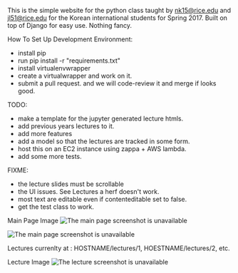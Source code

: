 This is the simple website for the python class taught by nk15@rice.edu and jl51@rice.edu for the Korean international
students for Spring 2017. Built on top of Django for easy use. Nothing fancy.

How To Set Up Development Environment:
- install pip
- run             pip install -r "requirements.txt"
- install virtualenvwrapper
- create a virtualwrapper and work on it.
- submit a pull request. and we will code-review it and merge if looks good.


TODO:
- make a template for the jupyter generated lecture htmls.
- add previous years lectures to it.
- add more features
- add a model so that the lectures are tracked in some form.
- host this on an EC2 instance using zappa + AWS lambda.
- add some more tests.

FIXME:
- the lecture slides must be scrollable
- the UI issues. See Lectures a herf doesn't work.
- most text are editable even if contenteditable set to false.
- get the test class to work.


Main Page Image
![The main page screenshot is unavailable](https://cloud.githubusercontent.com/assets/10087079/21211491/92b13fe2-c249-11e6-8748-45462600ff62.png)

![The main page screenshot is unavailable](https://cloud.githubusercontent.com/assets/10087079/21211497/9b537958-c249-11e6-901e-bd90b1c57995.png)

Lectures currenlty at : HOSTNAME/lectures/1,   HOESTNAME/lectures/2, etc.

Lecture Image
![The lecture screenshot is unavailable](https://cloud.githubusercontent.com/assets/10087079/21213540/a4b34972-c25a-11e6-9d00-6d99e9bd945e.png)
